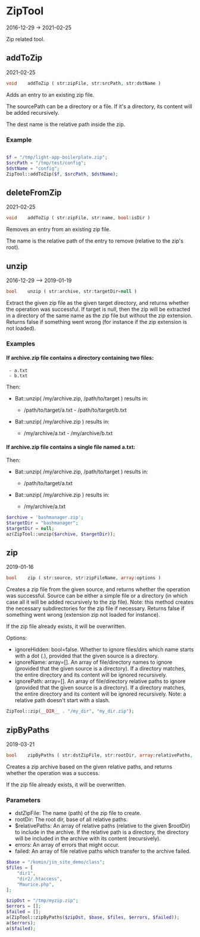 ZipTool
=====================
2016-12-29 -> 2021-02-25

Zip related tool.



addToZip
-----------
2021-02-25

```php
void    addToZip ( str:zipFile, str:srcPath, str:dstName )
```

Adds an entry to an existing zip file.

The sourcePath can be a directory or a file. If it's a directory, its content will be added recursively.

The dest name is the relative path inside the zip.

### Example

```php 

$f = "/tmp/light-app-boilerplate.zip";
$srcPath = "/tmp/test/config";
$dstName = "config";
ZipTool::addToZip($f, $srcPath, $dstName);

```

deleteFromZip
-----------
2021-02-25

```php
void    addToZip ( str:zipFile, str:name, bool:isDir )
```

Removes an entry from an existing zip file.

The name is the relative path of the entry to remove (relative to the zip's root).






unzip
-----------
2016-12-29 --> 2019-01-19

```php
bool    unzip ( str:archive, str:targetDir=null )
```

Extract the given zip file as the given target directory, and returns whether the operation was successful. If target is
null, then the zip will be extracted in a directory of the same name as the zip file but without the zip extension.
Returns false if something went wrong (for instance if the zip extension is not loaded).

### Examples

#### If archive.zip file contains a directory containing two files:

     - a.txt
     - b.txt

Then:

- Bat::unzip( /my/archive.zip, /path/to/target )
  results in:
  - /path/to/target/a.txt - /path/to/target/b.txt

- Bat::unzip( /my/archive.zip )
  results in:
  - /my/archive/a.txt - /my/archive/b.txt

#### If archive.zip file contains a single file named a.txt:

Then:

- Bat::unzip( /my/archive.zip, /path/to/target )
  results in:
  - /path/to/target/a.txt

- Bat::unzip( /my/archive.zip )
  results in:
  - /my/archive/a.txt

```php
$archive = 'bashmanager.zip';             
$targetDir = "bashmanager";               
$targetDir = null;                        
az(ZipTool::unzip($archive, $targetDir));
``` 

zip
---
2019-01-16

```php
bool    zip ( str:source, str:zipFileName, array:options )
```

Creates a zip file from the given source, and returns whether the operation was successful. Source can be either a
simple file or a directory (in which case all it will be added recursively to the zip file). Note: this method creates
the necessary subdirectories for the zip file if necessary. Returns false if something went wrong (extension zip not
loaded for instance).

If the zip file already exists, it will be overwritten.

Options:

- ignoreHidden: bool=false. Whether to ignore files/dirs which name starts with a dot (.), provided that the given
  source is a directory.
- ignoreName: array=[]. An array of file/directory names to ignore (provided that the given source is a directory). If a
  directory matches, the entire directory and its content will be ignored recursively.
- ignorePath: array=[]. An array of file/directory relative paths to ignore (provided that the given source is a
  directory). If a directory matches, the entire directory and its content will be ignored recursively. Note: a relative
  path doesn't start with a slash.

```php
ZipTool::zip(__DIR__ . "/my_dir", "my_dir.zip");
```

zipByPaths
---
2019-03-21

```php
bool    zipByPaths ( str:dstZipFile, str:rootDir, array:relativePaths, array:&errors=[], array:&failed=[] )
```

Creates a zip archive based on the given relative paths, and returns whether the operation was a success.

If the zip file already exists, it will be overwritten.

### Parameters

- dstZipFile: The name (path) of the zip file to create.
- rootDir: The root dir, base of all relative paths.
- $relativePaths: An array of relative paths (relative to the given $rootDir) to include in the archive. If the relative
  path is a directory, the directory will be included in the archive with its content (recursively).
- errors: An array of errors that might occur.
- failed: An array of file relative paths which transfer to the archive failed.

```php
$base = "/komin/jin_site_demo/class";
$files = [
    "dir1",
    "dir2/.htaccess",
    "Maurice.php",
];

$zipDst = "/tmp/myzip.zip";
$errors = [];
$failed = [];
a(ZipTool::zipByPaths($zipDst, $base, $files, $errors, $failed));
a($errors);
a($failed);


```
